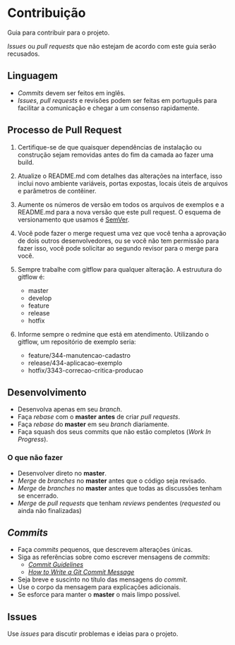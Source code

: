 # Contribuição

Guia para contribuir para o projeto.

_Issues_ ou _pull requests_ que não estejam de acordo com este guia serão recusados.

## Linguagem

- _Commits_ devem ser feitos em inglês.
- _Issues_, _pull requests_ e revisões podem ser feitas em português para facilitar a comunicação e chegar a um consenso rapidamente.

## Processo de Pull Request

1. Certifique-se de que quaisquer dependências de instalação ou construção sejam removidas antes do fim da camada ao fazer uma
build.
2. Atualize o README.md com detalhes das alterações na interface, isso inclui novo ambiente variáveis, portas expostas, locais úteis de arquivos e parâmetros de contêiner.
3. Aumente os números de versão em todos os arquivos de exemplos e a README.md para a nova versão que este pull request. O esquema de versionamento que usamos é [SemVer](http://semver.org/).
4. Você pode fazer o merge request uma vez que você tenha a aprovação de dois outros desenvolvedores, ou se você
não tem permissão para fazer isso, você pode solicitar ao segundo revisor para o merge para você.
5. Sempre trabalhe com gitflow para qualquer alteração. A estruutura do gitflow é:
    * master
    * develop
    * feature
    * release
    * hotfix

6. Informe sempre o redmine que está em atendimento. Utilizando o gitflow, um repositório de exemplo seria:
    * feature/344-manutencao-cadastro
    * release/434-aplicacao-exemplo
    * hotfix/3343-correcao-critica-producao 

## Desenvolvimento

- Desenvolva apenas em seu _branch_.
- Faça _rebase_ com o **master** **antes** de criar _pull requests_.
- Faça _rebase_ do **master** em seu _branch_ diariamente.
- Faça squash dos seus commits que não estão completos (_Work In Progress_).

### O que **não** fazer
- Desenvolver direto no **master**.
- _Merge_ de _branches_ no **master** antes que o código seja revisado.
- _Merge_ de _branches_ no **master** antes que todas as discussões tenham se encerrado.
- _Merge_ de _pull requests_ que tenham _reviews_ pendentes (_requested_ ou ainda não finalizadas)

## _Commits_

- Faça _commits_ pequenos, que descrevem alterações únicas.
- Siga as referências sobre como escrever mensagens de _commits_:
    - [_Commit Guidelines_](https://git-scm.com/book/en/v2/Distributed-Git-Contributing-to-a-Project#_commit_guidelines)
    - [_How to Write a Git Commit Message_](https://chris.beams.io/posts/git-commit/)
- Seja breve e suscinto no título das mensagens do _commit_.
- Use o corpo da mensagem para explicações adicionais.
- Se esforce para manter o **master** o mais limpo possível.

## Issues

Use _issues_ para discutir problemas e ideias para o projeto. 